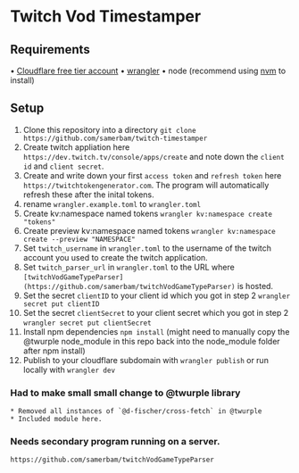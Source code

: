 # Twitch Vod Timestamper

## Requirements
• [Cloudflare free tier account](https://dash.cloudflare.com/sign-up)
• [wrangler](https://developers.cloudflare.com/workers/cli-wrangler)
• node (recommend using [nvm](https://github.com/nvm-sh/nvm) to install)

## Setup
1. Clone this repository into a directory `git clone https://github.com/samerbam/twitch-timestamper`
2. Create twitch appliation here `https://dev.twitch.tv/console/apps/create` and note down the `client id` and `client secret`.
3. Create and write down your first `access token` and `refresh token` here `https://twitchtokengenerator.com`. The program will automatically refresh these after the inital tokens.
4. rename `wrangler.example.toml` to `wrangler.toml`
5. Create kv:namespace named tokens `wrangler kv:namespace create "tokens"`
6. Create preview kv:namespace named tokens `wrangler kv:namespace create --preview "NAMESPACE"`
7. Set `twitch_username` in `wrangler.toml` to the username of the twitch account you used to create the twitch application.
8. Set `twitch_parser_url` in `wrangler.toml` to the URL where `[twitchVodGameTypeParser](https://github.com/samerbam/twitchVodGameTypeParser)` is hosted.
9. Set the secret `clientID` to your client id which you got in step 2 `wrangler secret put clientID`
10. Set the secret `clientSecret` to your client secret which you got in step 2 `wrangler secret put clientSecret`
11. Install npm dependencies `npm install` (might need to manually copy the @twurple node_module in this repo back into the node_module folder after npm install)
11. Publish to your cloudflare subdomain with `wrangler publish` or run locally with `wrangler dev`

### Had to make small small change to @twurple library
	* Removed all instances of `@d-fischer/cross-fetch` in @twurple
	* Included module here.

### Needs secondary program running on a server.
	https://github.com/samerbam/twitchVodGameTypeParser